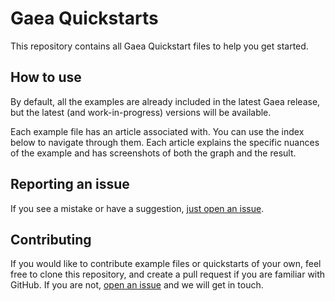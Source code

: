 # Gaea Quickstarts
This repository contains all Gaea Quickstart files to help you get started.


## How to use
By default, all the examples are already included in the latest Gaea release, but the latest (and work-in-progress) versions will be available.

Each example file has an article associated with. You can use the index below to navigate through them. Each article explains the specific nuances of the example and has screenshots of both the graph and the result.

## Reporting an issue
If you see a mistake or have a suggestion, [just open an issue](https://github.com/QuadSpinner/Gaea-Quickstarts/issues).


## Contributing
If you would like to contribute example files or quickstarts of your own, feel free to clone this repository, and create a pull request if you are familiar with GitHub. If you are not, [open an issue](https://github.com/QuadSpinner/Gaea-Quickstarts/issues) and we will get in touch.
